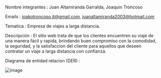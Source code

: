 Nombre integrantes : 
Juan Altamiranda Garralda,
Joaquin Troncoso

Emails :
joakotroncoso.jt@gmail.com,
juanaltamiranda2003@hotmail.com

Tematica : Empresa de viajes a larga distancia.

Descripción : El sitio web trata de que los clientes encuentren su viaje de una manera fácil y rapida, brindando buen compromiso con la comodidad, la seguridad, y la satisfaccion del cliente para aquellos que deseen contratar un viaje a larga distancia con confianza.

Diagrama de entidad relacion (DER) : 

![image](https://github.com/jooacot/tpe-web2/assets/41647454/9802f744-174a-4ed5-b740-9265c77a1d7b)
